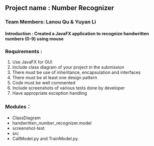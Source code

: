 
## Project name : Number Recognizer 
### Team Members: Lanou Qu & Yuyan Li

#### Introduction : Created a JavaFX application to recognize handwritten numbers (0-9) using mouse
### Requirements : 
1. Use JavaFX for GUI
2. Include class diagram of your project in the submission
3. There must be use of inheritance, encapsulation and interfaces
4. There must be at least one design pattern
5. Code must be well commented
6. Include screenshots of various tests done by developer
7. Have appropriate exception handling

### Modules：
- ClassDiagram
- handwritten_number_recognizer.model
- screenshot-test 
- src
- CallModel.py and TrainModel.py
